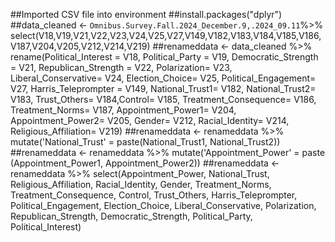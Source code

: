 ##Imported CSV file into environment
##install.packages("dplyr")
##data_cleaned <- `Omnibus.Survey.Fall.2024_December.9,.2024_09.11`%>% select(V18,V19,V21,V22,V23,V24,V25,V27,V149,V182,V183,V184,V185,V186,V187,V204,V205,V212,V214,V219)
##renameddata <- data_cleaned %>% rename(Political_Interest = V18, Political_Party = V19, Democratic_Strength = V21, Republican_Strength = V22, Polarization= V23, Liberal_Conservative= V24, Election_Choice= V25, Political_Engagement= V27, Harris_Teleprompter = V149, National_Trust1= V182, National_Trust2= V183, Trust_Others= V184,Control= V185, Treatment_Consequence= V186, Treatment_Norms= V187, Appointment_Power1= V204, Appointment_Power2= V205, Gender= V212, Racial_Identity= V214, Religious_Affiliation= V219)
##renameddata <- renameddata %>% mutate('National_Trust' = paste(National_Trust1, National_Trust2))
##renameddata <- renameddata %>% mutate('Appointment_Power' = paste (Appointment_Power1, Appointment_Power2))
##renameddata <- renameddata %>% select(Appointment_Power, National_Trust, Religious_Affiliation, Racial_Identity, Gender, Treatment_Norms, Treatment_Consequence, Control, Trust_Others, Harris_Teleprompter, Political_Engagement, Election_Choice, Liberal_Conservative, Polarization, Republican_Strength, Democratic_Strength, Political_Party, Political_Interest)
